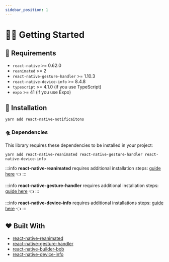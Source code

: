 ```yaml
---
sidebar_position: 1
---
```


# 👋🏼 Getting Started

## 🏹 Requirements

- `react-native` >= 0.62.0
- `reanimated` >= 2
- `react-native-gesture-handler` >= 1.10.3
- `react-native-device-info` >= 8.4.8
- `typescript` >= 4.1.0 (if you use TypeScript)
- `expo` >= 41 (if you use Expo)

## 🚀 Installation

```shell
yarn add react-native-notificaitons
```

### 🛸 Dependencies[](https://gorhom.github.io/react-native-bottom-sheet/#dependencies)

This library requires these dependencies to be installed in your project:

```shell
yarn add react-native-reanimated react-native-gesture-handler react-native-device-info
```

:::info
**react-native-reanimated** requires additional installation steps: [guide here](https://docs.swmansion.com/react-native-reanimated/docs/fundamentals/installation) 👈
:::

:::info
**react-native-gesture-handler** requires additional installation steps: [guide here](https://docs.swmansion.com/react-native-gesture-handler/docs/) 👈
:::

:::info
**react-native-device-info** requires additional installations steps: [guide here](https://github.com/react-native-device-info/react-native-device-info) 👈
:::

## ❤️ Built With[](https://gorhom.github.io/react-native-bottom-sheet/#built-with-%EF%B8%8F)

- [react-native-reanimated](https://github.com/software-mansion/react-native-reanimated)
- [react-native-gesture-handler](https://github.com/software-mansion/react-native-gesture-handler)
- [react-native-builder-bob](https://github.com/callstack/react-native-builder-bob)
- [react-native-device-info](https://github.com/react-native-device-info/react-native-device-info)
